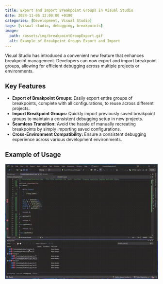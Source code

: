 ```yaml
---
title: Export and Import Breakpoint Groups in Visual Studio
date: 2024-11-06 12:00:00 +0100
categories: [Development, Visual Studio]
tags: [visual-studio, debugging, breakpoints]
image:
  path: /assets/img/breakpointGroupExport.gif
  alt: Example of Breakpoint Groups Export and Import
---
```


Visual Studio has introduced a convenient new feature that enhances breakpoint management. Developers can now export and import breakpoint groups, allowing for efficient debugging across multiple projects or environments.

## Key Features

- **Export of Breakpoint Groups:** Easily export entire groups of breakpoints, complete with all configurations, to reuse across different projects.
- **Import Breakpoint Groups:** Quickly import previously saved breakpoint groups to maintain a consistent debugging setup in new projects.
- **Seamless Transition:** Avoid the hassle of manually recreating breakpoints by simply importing saved configurations.
- **Cross-Environment Compatibility:** Ensure a consistent debugging experience across various development environments.

## Example of Usage

![Example of Breakpoint Groups Export and Import](/assets/img/breakpointGroupExport.gif) 
